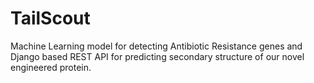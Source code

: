 # TailScout
Machine Learning model for detecting Antibiotic Resistance genes and Django based REST API for predicting secondary structure of our novel engineered protein.
